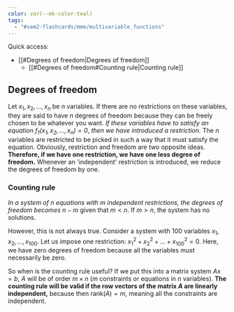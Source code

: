 ```yaml
---
color: var(--mk-color-teal)
tags:
  - "#sem2-flashcards/mme/multivariable_functions"
---
```

Quick access:
- [[#Degrees of freedom|Degrees of freedom]]
	- [[#Degrees of freedom#Counting rule|Counting rule]]

## Degrees of freedom
Let $x_{1},x_{2},\dots,x_{n}$ be $n$ variables. If there are no restrictions on these variables, they are said to have $n$ degrees of freedom because they can be freely chosen to be whatever you want. *If these variables have to satisfy an equation $f_{1}(x_{1},x_{2},\dots,x_{n})=0$*, *then we have introduced a restriction.* The $n$ variables are restricted to be picked in such a way that it must satisfy the equation. Obviously, restriction and freedom are two opposite ideas. **Therefore, if we have one restriction, we have one less degree of freedom.** Whenever an 'independent' restriction is introduced, we reduce the degrees of freedom by one. 

### Counting rule
*In a system of $n$ equations with $m$ independent restrictions, the degrees of freedom becomes $n-m$* given that $m<n$. If $m>n$, the system has no solutions.

However, this is not always true. Consider a system with $100$ variables $x_{1},x_{2},\dots,x_{100}$. Let us impose one restriction: $x_{1}^{2}+x_{2}^{2}+\dots+x_{100}^{2}=0$. Here, we have zero degrees of freedom because all the variables must necessarily be zero.

So when is the counting rule useful? If we put this into a matrix system $Ax=b$, $A$ will be of order $m\times n$ ($m$ constraints or equations in $n$ variables). **The counting rule will be valid if the row vectors of the matrix $A$ are linearly independent,** because then $\text{rank}(A)=m$, meaning all the constraints are independent.
